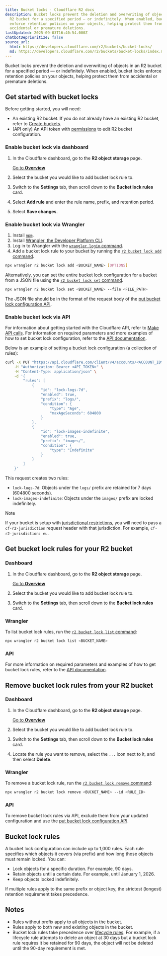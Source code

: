 ```yaml
---
title: Bucket locks · Cloudflare R2 docs
description: Bucket locks prevent the deletion and overwriting of objects in an
  R2 bucket for a specified period — or indefinitely. When enabled, bucket locks
  enforce retention policies on your objects, helping protect them from
  accidental or premature deletions.
lastUpdated: 2025-09-03T16:40:54.000Z
chatbotDeprioritize: false
source_url:
  html: https://developers.cloudflare.com/r2/buckets/bucket-locks/
  md: https://developers.cloudflare.com/r2/buckets/bucket-locks/index.md
---
```


Bucket locks prevent the deletion and overwriting of objects in an R2 bucket for a specified period — or indefinitely. When enabled, bucket locks enforce retention policies on your objects, helping protect them from accidental or premature deletions.

## Get started with bucket locks

Before getting started, you will need:

* An existing R2 bucket. If you do not already have an existing R2 bucket, refer to [Create buckets](https://developers.cloudflare.com/r2/buckets/create-buckets/).
* (API only) An API token with [permissions](https://developers.cloudflare.com/r2/api/tokens/#permissions) to edit R2 bucket configuration.

### Enable bucket lock via dashboard

1. In the Cloudflare dashboard, go to the **R2 object storage** page.

   [Go to **Overview**](https://dash.cloudflare.com/?to=/:account/r2/overview)

2. Select the bucket you would like to add bucket lock rule to.

3. Switch to the **Settings** tab, then scroll down to the **Bucket lock rules** card.

4. Select **Add rule** and enter the rule name, prefix, and retention period.

5. Select **Save changes**.

### Enable bucket lock via Wrangler

1. Install [`npm`](https://docs.npmjs.com/getting-started).
2. Install [Wrangler, the Developer Platform CLI](https://developers.cloudflare.com/workers/wrangler/install-and-update/).
3. Log in to Wrangler with the [`wrangler login` command](https://developers.cloudflare.com/workers/wrangler/commands/#login).
4. Add a bucket lock rule to your bucket by running the [`r2 bucket lock add` command](https://developers.cloudflare.com/workers/wrangler/commands/#r2-bucket-lock-add).

```sh
npx wrangler r2 bucket lock add <BUCKET_NAME> [OPTIONS]
```

Alternatively, you can set the entire bucket lock configuration for a bucket from a JSON file using the [`r2 bucket lock set` command](https://developers.cloudflare.com/workers/wrangler/commands/#r2-bucket-lock-set).

```sh
npx wrangler r2 bucket lock set <BUCKET_NAME> --file <FILE_PATH>
```

The JSON file should be in the format of the request body of the [put bucket lock configuration API](https://developers.cloudflare.com/api/resources/r2/subresources/buckets/subresources/locks/methods/update/).

### Enable bucket lock via API

For information about getting started with the Cloudflare API, refer to [Make API calls](https://developers.cloudflare.com/fundamentals/api/how-to/make-api-calls/). For information on required parameters and more examples of how to set bucket lock configuration, refer to the [API documentation](https://developers.cloudflare.com/api/resources/r2/subresources/buckets/subresources/locks/methods/update/).

Below is an example of setting a bucket lock configuration (a collection of rules):

```bash
curl -X PUT "https://api.cloudflare.com/client/v4/accounts/<ACCOUNT_ID>/r2/buckets/<BUCKET_NAME>/lock" \
    -H "Authorization: Bearer <API_TOKEN>" \
    -H "Content-Type: application/json" \
    -d '{
        "rules": [
            {
                "id": "lock-logs-7d",
                "enabled": true,
                "prefix": "logs/",
                "condition": {
                    "type": "Age",
                    "maxAgeSeconds": 604800
                }
            },
            {
                "id": "lock-images-indefinite",
                "enabled": true,
                "prefix": "images/",
                "condition": {
                    "type": "Indefinite"
                }
            }
        ]
    }'
```

This request creates two rules:

* `lock-logs-7d`: Objects under the `logs/` prefix are retained for 7 days (604800 seconds).
* `lock-images-indefinite`: Objects under the `images/` prefix are locked indefinitely.

Note

If your bucket is setup with [jurisdictional restrictions](https://developers.cloudflare.com/r2/reference/data-location/#jurisdictional-restrictions), you will need to pass a `cf-r2-jurisdiction` request header with that jurisdiction. For example, `cf-r2-jurisdiction: eu`.

## Get bucket lock rules for your R2 bucket

### Dashboard

1. In the Cloudflare dashboard, go to the **R2 object storage** page.

   [Go to **Overview**](https://dash.cloudflare.com/?to=/:account/r2/overview)

2. Select the bucket you would like to add bucket lock rule to.

3. Switch to the **Settings** tab, then scroll down to the **Bucket lock rules** card.

### Wrangler

To list bucket lock rules, run the [`r2 bucket lock list` command](https://developers.cloudflare.com/workers/wrangler/commands/#r2-bucket-lock-list):

```sh
npx wrangler r2 bucket lock list <BUCKET_NAME>
```

### API

For more information on required parameters and examples of how to get bucket lock rules, refer to the [API documentation](https://developers.cloudflare.com/api/resources/r2/subresources/buckets/subresources/locks/methods/get/).

## Remove bucket lock rules from your R2 bucket

### Dashboard

1. In the Cloudflare dashboard, go to the **R2 object storage** page.

   [Go to **Overview**](https://dash.cloudflare.com/?to=/:account/r2/overview)

2. Select the bucket you would like to add bucket lock rule to.

3. Switch to the **Settings** tab, then scroll down to the **Bucket lock rules** card.

4. Locate the rule you want to remove, select the `...` icon next to it, and then select **Delete**.

### Wrangler

To remove a bucket lock rule, run the [`r2 bucket lock remove` command](https://developers.cloudflare.com/workers/wrangler/commands/#r2-bucket-lock-remove):

```sh
npx wrangler r2 bucket lock remove <BUCKET_NAME> --id <RULE_ID>
```

### API

To remove bucket lock rules via API, exclude them from your updated configuration and use the [put bucket lock configuration API](https://developers.cloudflare.com/api/resources/r2/subresources/buckets/subresources/locks/methods/update/).

## Bucket lock rules

A bucket lock configuration can include up to 1,000 rules. Each rule specifies which objects it covers (via prefix) and how long those objects must remain locked. You can:

* Lock objects for a specific duration. For example, 90 days.
* Retain objects until a certain date. For example, until January 1, 2026.
* Keep objects locked indefinitely.

If multiple rules apply to the same prefix or object key, the strictest (longest) retention requirement takes precedence.

## Notes

* Rules without prefix apply to all objects in the bucket.
* Rules apply to both new and existing objects in the bucket.
* Bucket lock rules take precedence over [lifecycle rules](https://developers.cloudflare.com/r2/buckets/object-lifecycles/). For example, if a lifecycle rule attempts to delete an object at 30 days but a bucket lock rule requires it be retained for 90 days, the object will not be deleted until the 90-day requirement is met.
